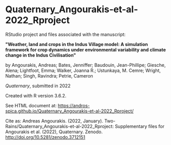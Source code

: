 # Quaternary_Angourakis-et-al-2022_Rproject
RStudio project and files associated with the manuscript:

**"Weather, land and crops in the Indus Village model: A simulation framework for crop dynamics under environmental variability and climate change in the Indus Civilisation"**

by Angourakis, Andreas; Bates, Jenniffer; Baudouin, Jean-Phillipe; Giesche, Alena; Lightfoot, Emma; Walker, Joanna R.; Ustunkaya, M. Cemre; Wright, Nathan; Singh, Ravindra; Petrie, Cameron

*Quaternary*,
submitted in 2022

Created with R version 3.6.2.

See HTML document at: https://andros-spica.github.io/Quaternary_Angourakis-et-al-2022_Rproject/

Cite as:
Andreas Angourakis. (2022, January). Two-Rains/Quaternary_Angourakis-et-al-2022_Rproject: Supplementary files for Angourakis et al. (2022), Quaternary. Zenodo. http://doi.org/10.5281/zenodo.3712151
